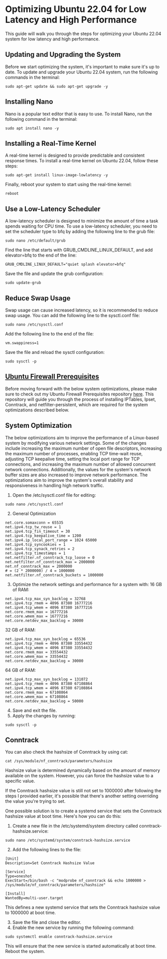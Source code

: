 # Optimizing Ubuntu 22.04 for Low Latency and High Performance

This guide will walk you through the steps for optimizing your Ubuntu 22.04 system for low latency and high performance.

## Updating and Upgrading the System
Before we start optimizing the system, it's important to make sure it's up to date. To update and upgrade your Ubuntu 22.04 system, run the following commands in the terminal:
```
sudo apt-get update && sudo apt-get upgrade -y
```

## Installing Nano
Nano is a popular text editor that is easy to use. To install Nano, run the following command in the terminal:
```
sudo apt install nano -y
```

## Installing a Real-Time Kernel
A real-time kernel is designed to provide predictable and consistent response times. To install a real-time kernel on Ubuntu 22.04, follow these steps:
```
sudo apt-get install linux-image-lowlatency -y
```
Finally, reboot your system to start using the real-time kernel:
```
reboot
```

## Use a Low-Latency Scheduler
A low-latency scheduler is designed to minimize the amount of time a task spends waiting for CPU time.
To use a low-latency scheduler, you need to set the scheduler type to bfq by adding the following line to the grub file:
```
sudo nano /etc/default/grub
```

Find the line that starts with GRUB_CMDLINE_LINUX_DEFAULT, and add elevator=bfq to the end of the line:
```
GRUB_CMDLINE_LINUX_DEFAULT="quiet splash elevator=bfq"
```

Save the file and update the grub configuration:
```
sudo update-grub
```

## Reduce Swap Usage
Swap usage can cause increased latency, so it is recommended to reduce swap usage. You can add the following line to the sysctl.conf file:
```
sudo nano /etc/sysctl.conf
```
Add the following line to the end of the file:
```
vm.swappiness=1
```
Save the file and reload the sysctl configuration:
```
sudo sysctl -p
```

## [Ubuntu Firewall Prerequisites](https://github.com/tranceuser/ubuntu_firewall_prerequisites)

  Before moving forward with the below system optimizations, please make sure to check out my Ubuntu Firewall Prerequisites repository [here](https://github.com/tranceuser/ubuntu_firewall_prerequisites). This repository will guide you through the process of installing IPTables, Ipset, Conntrack, and netfilter-persistent, which are required for the system optimizations described below.

## System Optimization

The below optimizations aim to improve the performance of a Linux-based system by modifying various network settings. Some of the changes include increasing the maximum number of open file descriptors, increasing the maximum number of processes, enabling TCP time-wait reuse, adjusting TCP keepalive time, setting the local port range for TCP connections, and increasing the maximum number of allowed concurrent network connections. Additionally, the values for the system's network buffer sizes are also increased to improve network performance. The optimizations aim to improve the system's overall stability and responsiveness in handling high network traffic.
1. Open the /etc/sysctl.conf file for editing:
```
sudo nano /etc/sysctl.conf
```
2. General Optimization
```
net.core.somaxconn = 65535
net.ipv4.tcp_tw_reuse = 1
net.ipv4.tcp_fin_timeout = 30
net.ipv4.tcp_keepalive_time = 1200
net.ipv4.ip_local_port_range = 1024 65000
net.ipv4.tcp_syncookies = 1
net.ipv4.tcp_synack_retries = 2
net.ipv4.tcp_timestamps = 1
net.netfilter.nf_conntrack_tcp_loose = 0 
net.netfilter.nf_conntrack_max = 2000000
net.nf_conntrack_max = 2000000
# = (2 * 2000000) / 4 = 1000000
net.netfilter.nf_conntrack_buckets = 1000000
```
3. Optimize the network settings and performance for a system with:
16 GB of RAM:
```
net.ipv4.tcp_max_syn_backlog = 32768
net.ipv4.tcp_rmem = 4096 87380 16777216
net.ipv4.tcp_wmem = 4096 87380 16777216
net.core.rmem_max = 16777216
net.core.wmem_max = 16777216
net.core.netdev_max_backlog = 30000
```
32 GB of RAM:
```
net.ipv4.tcp_max_syn_backlog = 65536
net.ipv4.tcp_rmem = 4096 87380 33554432
net.ipv4.tcp_wmem = 4096 87380 33554432
net.core.rmem_max = 33554432
net.core.wmem_max = 33554432
net.core.netdev_max_backlog = 30000
```
64 GB of RAM:
```
net.ipv4.tcp_max_syn_backlog = 131072
net.ipv4.tcp_rmem = 4096 87380 67108864
net.ipv4.tcp_wmem = 4096 87380 67108864
net.core.rmem_max = 67108864
net.core.wmem_max = 67108864
net.core.netdev_max_backlog = 50000
```
4. Save and exit the file.
5. Apply the changes by running:
```
sudo sysctl -p
```
## Conntrack
You can also check the hashsize of Conntrack by using cat:
```
cat /sys/module/nf_conntrack/parameters/hashsize
```

Hashsize value is determined dynamically based on the amount of memory available on the system. However, you can force the hashsize value to a specific value.



If the Conntrack hashsize value is still not set to 1000000 after following the steps I provided earlier, it's possible that there's another setting overriding the value you're trying to set.

One possible solution is to create a systemd service that sets the Conntrack hashsize value at boot time. Here's how you can do this:
1. Create a new file in the /etc/systemd/system directory called conntrack-hashsize.service:
```
sudo nano /etc/systemd/system/conntrack-hashsize.service
```
2. Add the following lines to the file:
```
[Unit]
Description=Set Conntrack Hashsize Value

[Service]
Type=oneshot
ExecStart=/bin/bash -c "modprobe nf_conntrack && echo 1000000 > /sys/module/nf_conntrack/parameters/hashsize"

[Install]
WantedBy=multi-user.target
```
This defines a new systemd service that sets the Conntrack hashsize value to 1000000 at boot time.

3. Save the file and close the editor.
4. Enable the new service by running the following command:
```
sudo systemctl enable conntrack-hashsize.service
```
This will ensure that the new service is started automatically at boot time.
Reboot the system.
